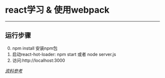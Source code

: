 # react学习 & 使用webpack
-------

## 运行步骤
0. npm install 安装npm包
1. 启动react-hot-loader: npm start 或者 node server.js
2. 访问:http://localhost:3000

[*资料参考*](http://www.infoq.com/cn/articles/react-and-webpack?utm_source=tuicool)